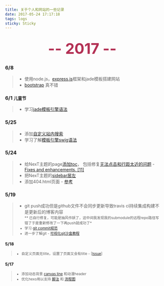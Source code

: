 ```yaml
---
title: 关于个人和网站的一些记录
date: 2017-05-24 17:17:18
tags: logs
sticky: Sticky
---
```

## <center><font size=13px color="#b33054">-- 2017 --</font></center>
### **6/8**
>- 使用node.js，[express.js](http://expressjs.com/zh-cn/)框架和jade模板搭建网站
>- [bootstrap](http://www.bootcss.com/) 真不错

### **6/1** <small> 儿童节 </small>
>- 学习[jade模板引擎语法](http://blog.jayself.com/2014/07/28/Jade/)

### **5/25**
>- 添加[自定义站内搜索](https://github.com/iissnan/hexo-theme-next/wiki/%E8%87%AA%E5%AE%9A%E4%B9%89%E7%AB%99%E5%86%85%E6%90%9C%E7%B4%A2)
>- 学习了解[模板引擎swig语法](http://jinfang.oschina.io/posts/124966c9/)

### **5/24**
>- 给NexT主题的page[添加toc](https://github.com/iissnan/hexo-theme-next/commit/d3b4b158bd611cb336f9c97e118384fb216b43bf)， 包括修复[无法点击和行距太近的问题](https://github.com/iissnan/hexo-theme-next/commit/50dd71efb7742de72dd4e7bad10d7f22643950d7) - [Fixes and enhancements. [11]](https://github.com/iissnan/hexo-theme-next/pull/1649)
>- 把NexT主题的[sidebar居左](/2017/05/24/hexo-theme-next-set-sidebar-to-left/)
>- 添加404.html页面 - [参考](https://github.com/chuangwailinjie/chuangwailinjie.github.io/blob/master/404.html)

### **5/19**
>- git push成功但是github文件不会同步更新导致travis ci持续集成构建不是更新后的博客内容  
> <small>** 已自行修复，可能是抽风作妖了，这中间我发现我的submodule的远程repo路径写错了于是重新修改了一下再push就成功了*
>- 学习 [git commit规范](https://docs.google.com/document/d/1QrDFcIiPjSLDn3EL15IJygNPiHORgU1_OOAqWjiDU5Y/edit)
>- 进一步了解git - [可视化git沙盒教程](http://learngitbranching.js.org/)

### **5/18** 
>- 自定义页面无title，设置了页面又会有title - [[Issue](https://github.com/iissnan/hexo-theme-next/issues/1367)]

### **5/17** 
>- 添加动态背景 [canvas line](http://canvas.migong.org/200.html) 和动漫header 
>- 优化hexo用以支持 [脚注](http://kchen.cc/2016/11/10/footnotes-in-hexo/) 和 [流程图](https://github.com/bubkoo/hexo-filter-flowchart) 